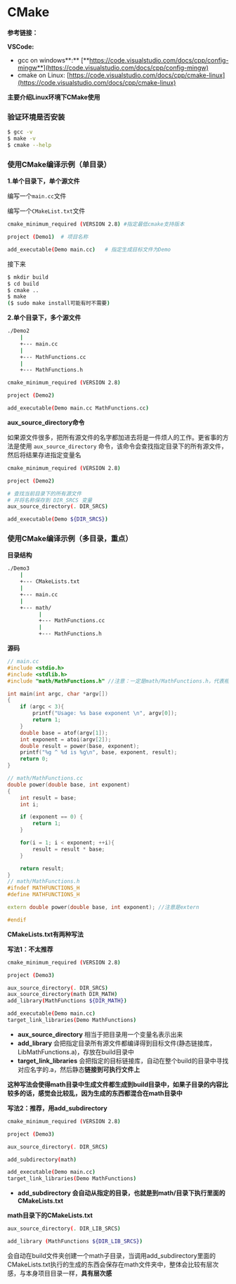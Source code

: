 # CMake

**参考链接：**

**VSCode:**

* gcc on windows**:** [**https://code.visualstudio.com/docs/cpp/config-mingw**](https://code.visualstudio.com/docs/cpp/config-mingw)
* cmake on Linux: [https://code.visualstudio.com/docs/cpp/cmake-linux](https://code.visualstudio.com/docs/cpp/cmake-linux)

**主要介绍Linux环境下CMake使用**

### 验证环境是否安装

```bash
$ gcc -v
$ make -v
$ cmake --help
```

### 使用CMake编译示例（单目录）

**1.单个目录下，单个源文件**

编写一个`main.cc`文件 

编写一个`CMakeList.txt`文件

```bash
cmake_minimum_required (VERSION 2.8) #指定最低cmake支持版本

project (Demo1)  # 项目名称

add_executable(Demo main.cc)   # 指定生成目标文件为Demo
```

接下来

```bash
$ mkdir build
$ cd build
$ cmake ..
$ make
($ sudo make install可能有时不需要)
```

**2.单个目录下，多个源文件**

```bash
./Demo2
    |
    +--- main.cc
    |
    +--- MathFunctions.cc
    |
    +--- MathFunctions.h

```

```bash
cmake_minimum_required (VERSION 2.8)

project (Demo2)

add_executable(Demo main.cc MathFunctions.cc)
```

**aux\_source\_directory命令**

如果源文件很多，把所有源文件的名字都加进去将是一件烦人的工作。更省事的方法是使用 `aux_source_directory` 命令，该命令会查找指定目录下的所有源文件，然后将结果存进指定变量名

```bash
cmake_minimum_required (VERSION 2.8)

project (Demo2)

# 查找当前目录下的所有源文件
# 并将名称保存到 DIR_SRCS 变量
aux_source_directory(. DIR_SRCS)

add_executable(Demo ${DIR_SRCS})
```

### 使用CMake编译示例（多目录，重点）

**目录结构**

```bash
./Demo3
    |
    +--- CMakeLists.txt
    |
    +--- main.cc
    |
    +--- math/
          |
          +--- MathFunctions.cc
          |
          +--- MathFunctions.h
```

**源码** 

```cpp
// main.cc
#include <stdio.h>
#include <stdlib.h>
#include "math/MathFunctions.h" //注意：一定是math/MathFunctions.h，代表相对于main.cc的位置，而不是链接库的相对位置

int main(int argc, char *argv[])
{
    if (argc < 3){
        printf("Usage: %s base exponent \n", argv[0]);
        return 1;
    }
    double base = atof(argv[1]);
    int exponent = atoi(argv[2]);
    double result = power(base, exponent);
    printf("%g ^ %d is %g\n", base, exponent, result);
    return 0;
}

// math/MathFunctions.cc
double power(double base, int exponent)
{
    int result = base;
    int i;

    if (exponent == 0) {
        return 1;
    }

    for(i = 1; i < exponent; ++i){
        result = result * base;
    }

    return result;
}
// math/MathFunctions.h
#ifndef MATHFUNCTIONS_H
#define MATHFUNCTIONS_H

extern double power(double base, int exponent); //注意是extern

#endif

```

**CMakeLists.txt有两种写法**

**写法1：不太推荐**

```bash
cmake_minimum_required (VERSION 2.8)

project (Demo3)

aux_source_directory(. DIR_SRCS)
aux_source_directory(math DIR_MATH)
add_library(MathFunctions ${DIR_MATH})

add_executable(Demo main.cc)
target_link_libraries(Demo MathFunctions)

```

* **aux\_source\_directory** 相当于把目录用一个变量名表示出来
* **add\_library** 会把指定目录所有源文件都编译得到目标文件\(静态链接库，LibMathFunctions.a\)，存放在build目录中
* **target\_link\_libraries** 会把指定的目标链接库，自动在整个build的目录中寻找对应名字的.a，然后静态**链接到可执行文件上**

**这种写法会使得math目录中生成文件都生成到build目录中，如果子目录的内容比较多的话，感觉会比较乱，因为生成的东西都混合在math目录中**

**写法2：推荐，用add\_subdirectory**

```bash
cmake_minimum_required (VERSION 2.8)

project (Demo3)

aux_source_directory(. DIR_SRCS)

add_subdirectory(math)

add_executable(Demo main.cc)
target_link_libraries(Demo MathFunctions)

```

* **add\_subdirectory 会自动从指定的目录，也就是到math/目录下执行里面的CMakeLists.txt**

**math目录下的CMakeLists.txt**

```bash
aux_source_directory(. DIR_LIB_SRCS)

add_library (MathFunctions ${DIR_LIB_SRCS})
```

会自动在build文件夹创建一个math子目录，当调用add\_subdirectory里面的CMakeLists.txt执行的生成的东西会保存在math文件夹中，整体会比较有层次感，与本身项目目录一样，**具有层次感**

